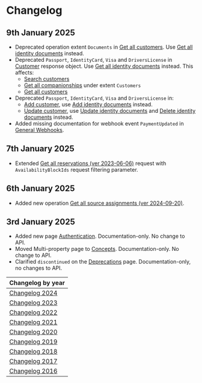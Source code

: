 # Changelog

## 9th January 2025
* Deprecated operation extent `Documents` in [Get all customers](../operations/customers.md#get-all-customers). Use [Get all identity documents](../operations/identitydocuments.md#get-all-identity-documents) instead.
* Deprecated `Passport`, `IdentityCard`, `Visa` and `DriversLicense` in [Customer](../operations/customers.md#customer) response object. Use [Get all identity documents](../operations/identitydocuments.md#get-all-identity-documents) instead. This affects:
  * [Search customers](../operations/customers.md#search-customers)
  * [Get all companionships](../operations/companionships.md#get-all-companionships) under extent `Customers`
  * [Get all customers](../operations/customers.md#get-all-customers)
* Deprecated `Passport`, `IdentityCard`, `Visa` and `DriversLicense` in:
  * [Add customer](../operations/customers.md#add-customer), use [Add identity documents](../operations/identitydocuments.md#add-identity-documents) instead.
  * [Update customer](../operations/customers.md#update-customer), use [Update identity documents](../operations/identitydocuments.md#update-identity-documents) and [Delete identity documents](../operations/identitydocuments.md#delete-identity-documents) instead.
* Added missing documentation for webhook event `PaymentUpdated` in [General Webhooks](../events/wh-general.md).

## 7th January 2025
* Extended [Get all reservations (ver 2023-06-06)](../operations/reservations.md) request with `AvailabilityBlockIds` request filtering parameter.

## 6th January 2025
* Added new operation [Get all source assignments (ver 2024-09-20)](../operations/sourceassignments.md#get-all-source-assignments-ver-2024-09-20).

## 3rd January 2025
* Added new page [Authentication](../guidelines/authentication.md). Documentation-only. No change to API.
* Moved Multi-property page to [Concepts](../concepts/README.md). Documentation-only. No change to API.
* Clarified `discontinued` on the [Deprecations](../deprecations/README.md) page. Documentation-only, no changes to API.

| Changelog by year |
| :-- |
| [Changelog 2024](changelog2024.md) |
| [Changelog 2023](changelog2023.md) |
| [Changelog 2022](changelog2022.md) |
| [Changelog 2021](changelog2021.md) |
| [Changelog 2020](changelog2020.md) |
| [Changelog 2019](changelog2019.md) |
| [Changelog 2018](changelog2018.md) |
| [Changelog 2017](changelog2017.md) |
| [Changelog 2016](changelog2016.md) |
